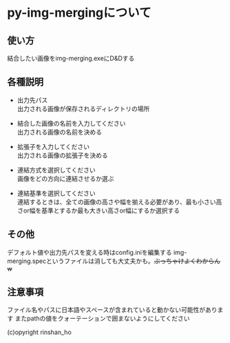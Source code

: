 # py-img-mergingについて

## 使い方
結合したい画像をimg-merging.exeにD&Dする

## 各種説明
* 出力先パス<br>出力される画像が保存されるディレクトリの場所

* 結合した画像の名前を入力してください<br>出力される画像の名前を決める

* 拡張子を入力してください<br>出力される画像の拡張子を決める

* 連結方式を選択してください<br>画像をどの方向に連結させるか選ぶ

* 連結基準を選択してください<br>連結するときは、全ての画像の高さや幅を揃える必要があり、最も小さい高さor幅を基準とするか最も大きい高さor幅にするか選択する

## その他
デフォルト値や出力先パスを変える時はconfig.iniを編集する
img-merging.specというファイルは消しても大丈夫かも。~~ぶっちゃけよくわからんw~~

## 注意事項
ファイル名やパスに日本語やスペースが含まれていると動かない可能性があります
またpathの値をクォーテーションで囲まないようにしてください



(c)opyright rinshan_ho
